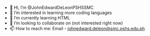 - 👋 Hi, I’m @JohnEdwardDeLeonPSHSSMC
- 👀 I’m interested in learning more coding languages
- 🌱 I’m currently learning HTML
- 💞️ I’m looking to collaborate on (not interested right now)
- 📫 How to reach me: Email - johnedward.deleon@smc.pshs.edu.ph

<!---
JohnEdwardDeLeonPSHSSMC/JohnEdwardDeLeonPSHSSMC is a ✨ special ✨ repository because its `README.md` (this file) appears on your GitHub profile.
You can click the Preview link to take a look at your changes.
--->

